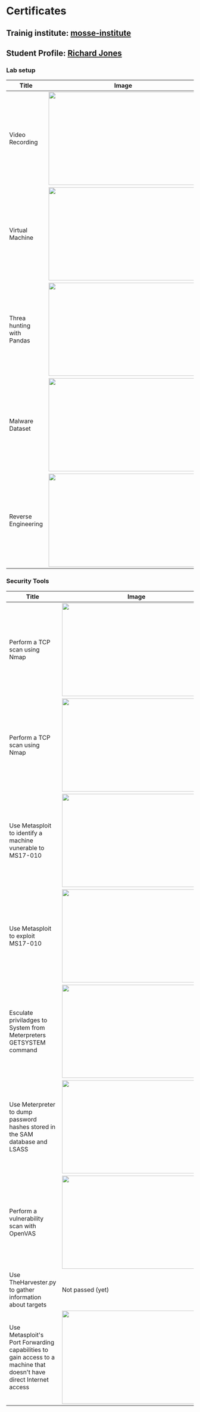<script>
#tables{
  color:red;
  }
  
  
</script>




# Certificates

## Trainig institute: [mosse-institute](https://www.mosse-institute.com/)
## Student Profile: [Richard Jones](https://students.mosse-institute.com/student/eoEPcxbizUSJ9yEZIWdLslF4Puj2)

<div class="tables"> 

### Lab setup

|Title | Image|
|------|-------|
|Video Recording | <img src="/ac1d/images/Lab_videorecording.png" width=400 height=250>|
|Virtual Machine  |<img src="/ac1d/images/Lab_VM.png" width=400 height=250>|
|Threa hunting with Pandas |<img src="/ac1d/images/LabHuntingPandas.png" width=400 height=250>|
|Malware Dataset |<img src="/ac1d/images/Lab_malware.png" width=400 height=250>|
|Reverse Engineering |<img src="/ac1d/images/Lab_RE.png" width=400 height=250>|

### Security Tools

|Title | Image|
|------|-------|
|Perform a TCP scan using Nmap |  <img src="/ac1d/images/TCPScan.png" width=400 height=250>|
|Perform a TCP scan using Nmap |  <img src="/ac1d/images/UDPScan.png" width=400 height=250>|
|Use Metasploit to identify a machine vunerable to MS17-010 | <img src="/ac1d/images/ident_ms17_010.png" width=400 height=250>|
|Use Metasploit to exploit MS17-010 |  <img src="/ac1d/images/meta_ms17_010.png" width=400 height=250>|
|Esculate priviladges to System from Meterpreters GETSYSTEM command | <img src="/ac1d/images/MeterpeterGetsystem.png" width=400 height=250>|
|Use Meterpreter to dump password hashes stored in the SAM database and LSASS | <img src="/ac1d/images/MtDumpProcess.png" width=400 height=250>|
|Perform a vulnerability scan with OpenVAS | <img src="/ac1d/images/OPenVas.png" width=400 height=250>|
|Use TheHarvester.py to gather information about targets | Not passed (yet)|
|Use Metasploit's Port Forwarding capabilities to gain access to a machine that doesn't have direct Internet access |  <img src="/ac1d/images/portforwarding_meta.png" width=400 height=250>|




</div>
